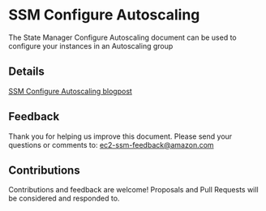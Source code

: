 # SSM Configure Autoscaling

The State Manager Configure Autoscaling document can be used to configure your instances in an Autoscaling group

## Details

[SSM Configure Autoscaling blogpost](https://aws.amazon.com/blogs/mt/configure-amazon-ec2-instances-in-an-auto-scaling-group-using-state-manager/)

## Feedback

Thank you for helping us improve this document. Please send your questions or comments to: ec2-ssm-feedback@amazon.com

## Contributions

Contributions and feedback are welcome! Proposals and Pull Requests will be considered and responded to.